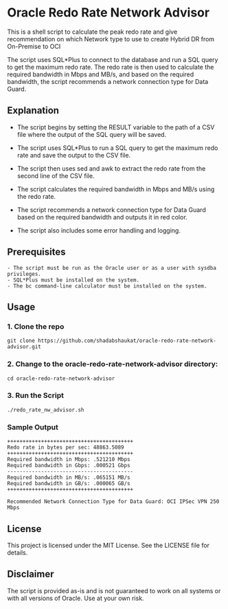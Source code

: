 # Oracle Redo Rate Network Advisor
This is a shell script to calculate the peak redo rate and give recommendation on which Network type to use to create Hybrid DR from On-Premise to OCI

The script uses SQL*Plus to connect to the database and run a SQL query to get the maximum redo rate. The redo rate is then used to calculate the required bandwidth in Mbps and MB/s, and based on the required bandwidth, the script recommends a network connection type for Data Guard.

## Explanation

   - The script begins by setting the RESULT variable to the path of a CSV file where the output of the SQL query will be saved.

   - The script uses SQL*Plus to run a SQL query to get the maximum redo rate and save the output to the CSV file.

   - The script then uses sed and awk to extract the redo rate from the second line of the CSV file.

   -  The script calculates the required bandwidth in Mbps and MB/s using the redo rate.

   - The script recommends a network connection type for Data Guard based on the required bandwidth and outputs it in red color.

   - The script also includes some error handling and logging.

## Prerequisites

    - The script must be run as the Oracle user or as a user with sysdba privileges.
    - SQL*Plus must be installed on the system.
    - The bc command-line calculator must be installed on the system.

## Usage

### 1. Clone the repo

    git clone https://github.com/shadabshaukat/oracle-redo-rate-network-advisor.git

### 2. Change to the oracle-redo-rate-network-advisor directory:

    cd oracle-redo-rate-network-advisor
    
### 3. Run the Script

    ./redo_rate_nw_advisor.sh

### Sample Output

    +++++++++++++++++++++++++++++++++++++++++
    Redo rate in bytes per sec: 48863.5089
    +++++++++++++++++++++++++++++++++++++++++
    Required bandwidth in Mbps: .521210 Mbps
    Required bandwidth in Gbps: .000521 Gbps
    -----------------------------------------
    Required bandwidth in MB/s: .065151 MB/s
    Required bandwidth in GB/s: .000065 GB/s
    +++++++++++++++++++++++++++++++++++++++++

    Recommended Network Connection Type for Data Guard: OCI IPSec VPN 250 Mbps
    
## License

This project is licensed under the MIT License. See the LICENSE file for details.

## Disclaimer

The script is provided as-is and is not guaranteed to work on all systems or with all versions of Oracle. Use at your own risk.
